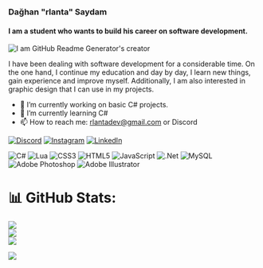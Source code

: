 ### Dağhan "rlanta" Saydam
#### I am a student who wants to build his career on software development.
![I am GitHub Readme Generator's creator](https://r.resimlink.com/BKQNjal.png)


I have been dealing with software development for a considerable time. On the one hand, I continue my education and day by day, I learn new things, gain experience and improve myself. 
Additionally, I am also interested in graphic design that I can use in my projects.

- 🔭 I’m currently working on basic C# projects. 
- 🌱 I’m currently learning C# 
- 📫 How to reach me: rlantadev@gmail.com or Discord 


[![Discord](https://img.shields.io/badge/Discord-%237289DA.svg?logo=discord&logoColor=white)](https://discord.gg/rlanta) [![Instagram](https://img.shields.io/badge/Instagram-%23E4405F.svg?logo=Instagram&logoColor=white)](https://instagram.com/rl4nta) [![LinkedIn](https://img.shields.io/badge/LinkedIn-%230077B5.svg?logo=linkedin&logoColor=white)](https://linkedin.com/in/dağhan-saydam-8433a12bb) 

![C#](https://img.shields.io/badge/c%23-%23239120.svg?style=flat&logo=csharp&logoColor=white) ![Lua](https://img.shields.io/badge/lua-%232C2D72.svg?style=flat&logo=lua&logoColor=white) ![CSS3](https://img.shields.io/badge/css3-%231572B6.svg?style=flat&logo=css3&logoColor=white) ![HTML5](https://img.shields.io/badge/html5-%23E34F26.svg?style=flat&logo=html5&logoColor=white) ![JavaScript](https://img.shields.io/badge/javascript-%23323330.svg?style=flat&logo=javascript&logoColor=%23F7DF1E) ![.Net](https://img.shields.io/badge/.NET-5C2D91?style=flat&logo=.net&logoColor=white) ![MySQL](https://img.shields.io/badge/mysql-%2300000f.svg?style=flat&logo=mysql&logoColor=white) ![Adobe Photoshop](https://img.shields.io/badge/adobe%20photoshop-%2331A8FF.svg?style=flat&logo=adobe%20photoshop&logoColor=white) ![Adobe Illustrator](https://img.shields.io/badge/adobe%20illustrator-%23FF9A00.svg?style=flat&logo=adobe%20illustrator&logoColor=white)

# 📊 GitHub Stats:
![](https://github-readme-stats.vercel.app/api?username=rlantadev&theme=dracula&hide_border=false&include_all_commits=false&count_private=false)<br/>
![](https://github-readme-streak-stats.herokuapp.com/?user=rlantadev&theme=dracula&hide_border=false)<br/>
![](https://github-readme-stats.vercel.app/api/top-langs/?username=rlantadev&theme=dracula&hide_border=false&include_all_commits=false&count_private=false&layout=compact)

[![](https://visitcount.itsvg.in/api?id=rlantadev&icon=0&color=5)](https://visitcount.itsvg.in) 


